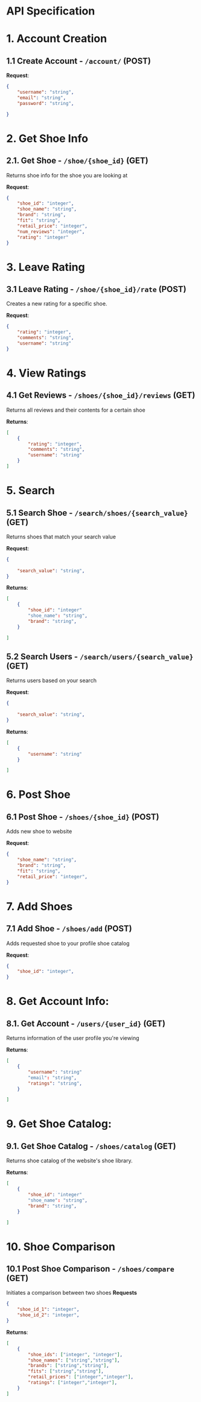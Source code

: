 # API Specification


# 1. Account Creation

## 1.1 Create Account - `/account/` (POST)


**Request**:

```json
{
    "username": "string",
    "email": "string",
    "password": "string",

}
```
# 2. Get Shoe Info


## 2.1. Get Shoe - `/shoe/{shoe_id}` (GET)

Returns shoe info for the shoe you are looking at

**Request**:

```json
{
    "shoe_id": "integer",
    "shoe_name": "string",
    "brand": "string",
    "fit": "string",
    "retail_price": "integer",
    "num_reviews": "integer",
    "rating": "integer"
}
```

# 3. Leave Rating

## 3.1 Leave Rating - `/shoe/{shoe_id}/rate` (POST)


Creates a new rating for a specific shoe.

**Request**:

```json
{
    "rating": "integer",
    "comments": "string",
    "username": "string"
}
```

# 4. View Ratings

## 4.1 Get Reviews  - `/shoes/{shoe_id}/reviews` (GET)
Returns all reviews and their contents for a certain shoe

**Returns**:

```json
[
    {
        "rating": "integer",
        "comments": "string",
        "username": "string"
    }
]
```

# 5. Search

## 5.1 Search Shoe - `/search/shoes/{search_value}` (GET)
Returns shoes that match your search value

**Request**:
```json
{
    
    "search_value": "string", 
}
```

**Returns**:
```json
[
    {
        "shoe_id": "integer"
        "shoe_name": "string", 
        "brand": "string",
    }

]
```

## 5.2 Search Users - `/search/users/{search_value}` (GET)
Returns users based on your search

**Request**:
```json
{
    
    "search_value": "string", 
}
```

**Returns**:
```json
[
    {
        "username": "string"
    }

]
```

# 6. Post Shoe

## 6.1 Post Shoe - `/shoes/{shoe_id}` (POST)

Adds new shoe to website

**Request**:

```json
{
    "shoe_name": "string",
    "brand": "string",
    "fit": "string",
    "retail_price": "integer",
}
```

# 7. Add Shoes

## 7.1 Add Shoe - `/shoes/add` (POST)
Adds requested shoe to your profile shoe catalog

**Request**:

```json
{
    "shoe_id": "integer",
}
```

# 8. Get Account Info:

## 8.1. Get Account - `/users/{user_id}` (GET)

Returns information of the user profile you're viewing

**Returns**:
```json
[
    {
        "username": "string"
        "email": "string", 
        "ratings": "string",
    }

]
```

# 9. Get Shoe Catalog:

## 9.1. Get Shoe Catalog - `/shoes/catalog` (GET)

Returns shoe catalog of the website's shoe library.

**Returns**:
```json
[
    {
        "shoe_id": "integer"
        "shoe_name": "string", 
        "brand": "string",
    }

]
```

# 10. Shoe Comparison

## 10.1 Post Shoe Comparison - `/shoes/compare` (GET)

Initiates a comparison between two shoes
**Requests**
```json
{
    "shoe_id_1": "integer",
    "shoe_id_2": "integer",
}
```

**Returns**:
``` json
[
    {
        "shoe_ids": ["integer", "integer"],
        "shoe_names": ["string","string"],
        "brands": ["string","string"],
        "fits": ["string","string"],
        "retail_prices": ["integer","integer"],
        "ratings": ["integer","integer"],
    }
]
```

